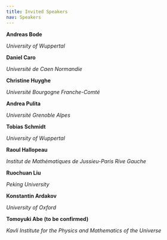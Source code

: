 ```yaml
---
title: Invited Speakers
nav: Speakers
---
```


**Andreas Bode**

*University of Wuppertal*

**Daniel Caro**

*Université de Caen Normandie*

**Christine Huyghe**

*Université Bourgogne Franche-Comté*

**Andrea Pulita**

*Université Grenoble Alpes*

**Tobias Schmidt**

*University of Wuppertal*

**Raoul Hallopeau**

*Institut de Mathématiques de Jussieu-Paris Rive Gauche*

**Ruochuan Liu**

*Peking University*

**Konstantin Ardakov**

*University of Oxford*

**Tomoyuki Abe (to be confirmed)**

*Kavli Institute for the Physics and Mathematics of the Universe*
